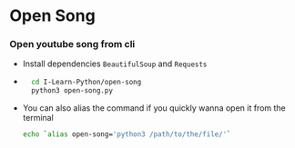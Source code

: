 # Open Song
### Open youtube song from cli
- Install dependencies `BeautifulSoup` and `Requests`
- ```bash
    cd I-Learn-Python/open-song
    python3 open-song.py
    ```
- You can also alias the command if you quickly wanna open it from the terminal
    ``` bash
    echo `alias open-song='python3 /path/to/the/file/'`
    ```
